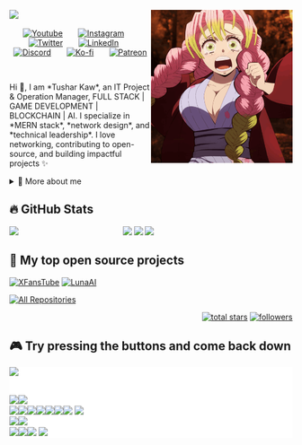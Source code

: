 <!-- Banner / Intro -->
<a href="https://tusharkaw.netlify.app/"><img src="https://cdna.artstation.com/p/assets/images/images/089/317/002/large/tushar-kaw-lunai.jpg?1750667175" width="48%" height="auto"/></a>
<img align="right" width="50%" src="img/mitsuri.gif"/>

<p align="center">
  <a href="https://www.youtube.com/channel/tusharkaw7098"><img width="32px" alt="Youtube" title="Youtube" src="https://i.imgur.com/qiXu7b2.png"/></a>
  &#8287;&#8287;&#8287;&#8287;&#8287;
  <a href="https://www.instagram.com/tusharkaw"><img width="32px" alt="Instagram" title="Instagram" src="https://i.imgur.com/OVh1x1m.png"/></a>
  &#8287;&#8287;&#8287;&#8287;&#8287;
  <a href="https://twitter.com/tusharkaw"><img width="32px" alt="Twitter" title="Twitter" src="https://i.imgur.com/OXZM1L6.png"/></a>
  &#8287;&#8287;&#8287;&#8287;&#8287;
  <a href="https://www.linkedin.com/in/tusharkaw/"><img width="32px" alt="LinkedIn" title="LinkedIn" src="https://i.imgur.com/0Z0fZkL.png"/></a>
  &#8287;&#8287;&#8287;&#8287;&#8287;
  <a href="https://discord.gg/tusharkaw_08746"><img width="32px" alt="Discord" title="Join our community" src="https://i.imgur.com/OViZO8J.png"/></a>
  &#8287;&#8287;&#8287;&#8287;&#8287;
  <a href="https://ko-fi.com/tusharkaw"><img width="32px" alt="Ko-fi" title="Buy me a coffee" src="https://i.imgur.com/PpLeD3K.png"/></a>
  &#8287;&#8287;&#8287;&#8287;&#8287;
  <a href="https://www.patreon.com/tusharkaw"><img width="32px" alt="Patreon" title="Patreon" src="https://i.imgur.com/0uVwkoZ.png"/></a>
</p>

<br/>

<p>
Hi 👋, I am *Tushar Kaw*, an IT Project & Operation Manager, FULL STACK | GAME DEVELOPMENT | BLOCKCHAIN | AI. I specialize in *MERN stack*, *network design*, and *technical leadership*. I love networking, contributing to open-source, and building impactful projects ✨
</p>

<div>
<details>
  <summary>🧑 More about me</summary>

- 🔭 I’m currently on a journey to **build great websites & applications**
- 🌱 I’m learning **advanced cloud, AI, and full-stack architectures**
- 🤝 I’m looking for help with **open-source contributions & tech collaborations**
- 👨‍💻 All of my projects are available at [tusharkaw.netlify.app](https://tusharkaw.netlify.app/)
- 💬 Ask me about **full-stack development, project management, and internet systems**
- 📫 Reach me at **tusharkaw64@gmail.com**

</details>
</div>

## 🔥 GitHub Stats

<img align="left" width="40%" src="https://i.imgur.com/VxANS89.jpg"/>

<a href="https://github.com/tusharkaw"><img width="50%" src="https://github-readme-stats.vercel.app/api?username=tusharkaw&theme=radical&show_icons=true&count_private=true&hide_border=false" /></a>
<a href="https://github.com/tusharkaw"><img width="50%" src="http://github-readme-streak-stats.herokuapp.com/?user=tusharkaw&theme=radical&date_format=M%20j%5B%2C%20Y%5D&ring=ff3068&fire=ff3068&sideNums=ff3068" /></a>
<a href="https://github.com/tusharkaw"><img width="50%" src="https://github-readme-stats.vercel.app/api/top-langs/?username=tusharkaw&theme=radical&show_icons=true&include_all_commits=false&count_private=true&layout=compact" /></a>

## 📘 My top open source projects

<p align="left">
    <a href="https://github.com/TusharKaw/xfanstube"><img width="25%" src="https://denvercoder1-github-readme-stats.vercel.app/api/pin/?username=tusharkaw&repo=Project1&hide_border=true&bg_color=1F222E&title_color=F85D7F&icon_color=F8D866&theme=react&show_icons=false" alt="XFansTube"></a>
    <a href="https://github.com/tusharkaw/luna-ai"><img width="25%" src="https://denvercoder1-github-readme-stats.vercel.app/api/pin?username=tusharkaw&repo=Project2&theme=react&bg_color=1F222E&title_color=F85D7F&icon_color=F8D866&hide_border=true&show_icons=false" alt="LunaAI"></a>
</p>

<p align="left">
  <a href="https://github.com/tusharkaw?tab=repositories&sort=stargazers"><img alt="All Repositories" title="All Repositories" src="https://custom-icon-badges.herokuapp.com/badge/-All%20Repos-2962FF?style=for-the-badge&logoColor=white&logo=repo"/></a>
</p>

<p align="right">
  <a href="https://github.com/tusharkaw?tab=repositories&sort=stargazers">
    <img alt="total stars" title="Total stars on GitHub" src="https://custom-icon-badges.herokuapp.com/badge/dynamic/json?logo=star&host=formatted-dynamic-badges.herokuapp.com&formatter=metric&style=for-the-badge&color=55960c&labelColor=%23488207&label=stars&query=%24.stars&url=https%3A%2F%2Fapi.github-star-counter.workers.dev%2Fuser%2Ftusharkaw"/></a>
  <a href="https://github.com/tusharkaw?tab=followers">
    <img alt="followers" title="Follow me on Github" src="https://custom-icon-badges.herokuapp.com/github/followers/tusharkaw?color=236ad3&labelColor=1155ba&style=for-the-badge&logo=person-add&label=Follow&logoColor=white"/></a>
</p>

## 🎮 Try pressing the buttons and come back down

<div style="background:white;">
<img src="https://toy.aoaoao.me/image" width="300"/> 

<br><a href="https://toy.aoaoao.me/control?button=2&callback=https://github.com/tusharkaw"><img src="https://raw.githubusercontent.com/Giingu/Giingu/main/images/blank.png" width="35"/><img src="https://raw.githubusercontent.com/Giingu/Giingu/main/images/up.png" width="35"/></a>
<br><a href="https://toy.aoaoao.me/control?button=1&callback=https://github.com/tusharkaw"><img src="https://raw.githubusercontent.com/Giingu/Giingu/main/images/left.png" width="35"/></a><img src="https://raw.githubusercontent.com/Giingu/Giingu/main/images/blank.png" width="35"/><a href="https://toy.aoaoao.me/control?button=0&callback=https://github.com/tusharkaw"><img src="https://raw.githubusercontent.com/Giingu/Giingu/main/images/right.png" width="35"/></a><img src="https://raw.githubusercontent.com/Giingu/Giingu/main/images/blank.png" width="35"/><img src="https://raw.githubusercontent.com/Giingu/Giingu/main/images/blank.png" width="35"/><img src="https://raw.githubusercontent.com/Giingu/Giingu/main/images/blank.png" width="35"/><a href="https://toy.aoaoao.me/control?button=5&callback=https://github.com/tusharkaw"><img src="https://raw.githubusercontent.com/Giingu/Giingu/main/images/B.png" width="35"/></a> <a href="https://toy.aoaoao.me/control?button=4&callback=https://github.com/tusharkaw"><img src="https://raw.githubusercontent.com/Giingu/Giingu/main/images/A.png" width="35"/></a>
<br><a href="https://toy.aoaoao.me/control?button=3&callback=https://github.com/tusharkaw"><img src="https://raw.githubusercontent.com/Giingu/Giingu/main/images/blank.png" width="35"/><img src="https://raw.githubusercontent.com/Giingu/Giingu/main/images/down.png" width="35"/></a>
<br><img src="https://raw.githubusercontent.com/Giingu/Giingu/main/images/blank.png" width="35"/><img src="https://raw.githubusercontent.com/Giingu/Giingu/main/images/blank.png" width="35"/><a href="https://toy.aoaoao.me/control?button=6&callback=https://github.com/tusharkaw"><img src="https://raw.githubusercontent.com/Giingu/Giingu/main/images/select.png" height="35"/></a> <a href="https://toy.aoaoao.me/control?button=7&callback=https://github.com/tusharkaw"><img src="https://raw.githubusercontent.com/Giingu/Giingu/main/images/start.png" height="35" /></a>
</div>
